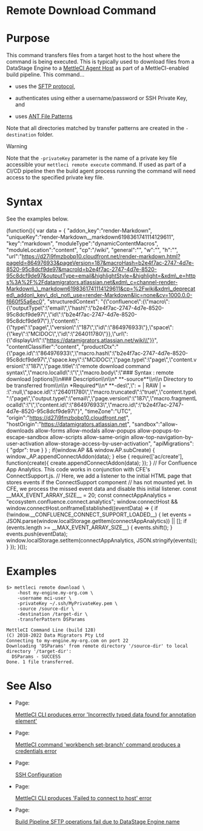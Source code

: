 # Remote Download Command

# Purpose

This command transfers files from a target host to the host where the command is being executed. This is typically used to download files from a DataStage Engine to a [MettleCI Agent Host](https://datamigrators.atlassian.net/wiki/spaces/MCIDOC/pages/1770520622/A+Summary+of+MettleCI+Components#MettleCI-Agent-Host) as part of a MettleCI-enabled build pipeline. This command…

*   uses the [SFTP protocol](https://en.wikipedia.org/wiki/SSH_File_Transfer_Protocol),
    
*   authenticates using either a username/password or SSH Private Key, and
    
*   uses [ANT File Patterns](https://datamigrators.atlassian.net/wiki/spaces/MCIDOC/pages/2310307841/Ant+File+Patterns)
    

Note that all directories matched by transfer patterns are created in the `-destination` folder.

> [!WARNING]
> Note that the `-privateKey` parameter is the name of a private key file accessible your `mettleci remote execute` command. If used as part of a CI/CD pipeline then the build agent process running the command will need access to the specified private key file.

# Syntax

See the examples below.

(function(){ var data = { "addon\_key":"render-Markdown", "uniqueKey":"render-Markdown\_\_markdown6198361741114129611", "key":"markdown", "moduleType":"dynamicContentMacros", "moduleLocation":"content", "cp":"/wiki", "general":"", "w":"", "h":"", "url":"https://d27i9fmzbobp10.cloudfront.net/render-markdown.html?pageId=864976933&pageVersion=187&macroHash=b2e4f7ac-2747-4d7e-8520-95c8dcf9de97&macroId=b2e4f7ac-2747-4d7e-8520-95c8dcf9de97&outputType=email&highlightStyle=&highlight=&xdm\_e=https%3A%2F%2Fdatamigrators.atlassian.net&xdm\_c=channel-render-Markdown\_\_markdown6198361741114129611&cp=%2Fwiki&xdm\_deprecated\_addon\_key\_do\_not\_use=render-Markdown&lic=none&cv=1000.0.0-f660f55a6ec0", "structuredContext": "{\\"confluence\\":{\\"macro\\":{\\"outputType\\":\\"email\\",\\"hash\\":\\"b2e4f7ac-2747-4d7e-8520-95c8dcf9de97\\",\\"id\\":\\"b2e4f7ac-2747-4d7e-8520-95c8dcf9de97\\"},\\"content\\":{\\"type\\":\\"page\\",\\"version\\":\\"187\\",\\"id\\":\\"864976933\\"},\\"space\\":{\\"key\\":\\"MCIDOC\\",\\"id\\":\\"264011780\\"}},\\"url\\":{\\"displayUrl\\":\\"https://datamigrators.atlassian.net/wiki\\"}}", "contentClassifier":"content", "productCtx":"{\\"page.id\\":\\"864976933\\",\\"macro.hash\\":\\"b2e4f7ac-2747-4d7e-8520-95c8dcf9de97\\",\\"space.key\\":\\"MCIDOC\\",\\"page.type\\":\\"page\\",\\"content.version\\":\\"187\\",\\"page.title\\":\\"remote download command syntax\\",\\"macro.localId\\":\\"\\",\\"macro.body\\":\\"### Syntax : remote download \[options\]\\\\n### Description\\\\n\\\\n\* \*\*-source\*\*\\\\n\\\\n Directory to be transferred from\\\\n\\\\n \*Required\*\\\\n\* \*\*-des\\",\\": = | RAW | = :\\":null,\\"space.id\\":\\"264011780\\",\\"macro.truncated\\":\\"true\\",\\"content.type\\":\\"page\\",\\"output.type\\":\\"email\\",\\"page.version\\":\\"187\\",\\"macro.fragmentLocalId\\":\\"\\",\\"content.id\\":\\"864976933\\",\\"macro.id\\":\\"b2e4f7ac-2747-4d7e-8520-95c8dcf9de97\\"}", "timeZone":"UTC", "origin":"https://d27i9fmzbobp10.cloudfront.net", "hostOrigin":"https://datamigrators.atlassian.net", "sandbox":"allow-downloads allow-forms allow-modals allow-popups allow-popups-to-escape-sandbox allow-scripts allow-same-origin allow-top-navigation-by-user-activation allow-storage-access-by-user-activation", "apiMigrations": { "gdpr": true } } ; if(window.AP && window.AP.subCreate) { window.\_AP.appendConnectAddon(data); } else { require(\['ac/create'\], function(create){ create.appendConnectAddon(data); }); } // For Confluence App Analytics. This code works in conjunction with CFE's ConnectSupport.js. // Here, we add a listener to the initial HTML page that stores events if the ConnectSupport component // has not mounted yet. In CFE, we process the missed event data and disable this initial listener. const \_\_MAX\_EVENT\_ARRAY\_SIZE\_\_ = 20; const connectAppAnalytics = "ecosystem.confluence.connect.analytics"; window.connectHost && window.connectHost.onIframeEstablished((eventData) => { if (!window.\_\_CONFLUENCE\_CONNECT\_SUPPORT\_LOADED\_\_) { let events = JSON.parse(window.localStorage.getItem(connectAppAnalytics)) || \[\]; if (events.length >= \_\_MAX\_EVENT\_ARRAY\_SIZE\_\_) { events.shift(); } events.push(eventData); window.localStorage.setItem(connectAppAnalytics, JSON.stringify(events)); } }); }());

# Examples

```
$> mettleci remote download \
    -host my-engine.my-org.com \
    -username mci-user \ 
    -privateKey ~/.ssh/MyPrivateKey.pem \
    -source /source-dir \
    -destination /target-dir \ 
    -transferPattern DSParams

MettleCI Command Line (build 128)
(C) 2018-2022 Data Migrators Pty Ltd
Connecting to my-engine.my-org.com on port 22
Downloading 'DSParams' from remote directory '/source-dir' to local directory '/target-dir':
  DSParams - SUCCESS
Done. 1 file transferred.
```

# See Also

*   Page:
    
    [MettleCI CLI produces error 'Incorrectly typed data found for annotation element'](/wiki/spaces/MCIDOC/pages/2524413953/MettleCI+CLI+produces+error+Incorrectly+typed+data+found+for+annotation+element)
    
*   Page:
    
    [MettleCI command 'workbench set-branch' command produces a credentials error](/wiki/spaces/MCIDOC/pages/2501476353/MettleCI+command+workbench+set-branch+command+produces+a+credentials+error)
    
*   Page:
    
    [SSH Configuration](/wiki/spaces/MCIDOC/pages/2396487711/SSH+Configuration)
    
*   Page:
    
    [MettleCI CLI produces 'Failed to connect to host' error](/wiki/spaces/MCIDOC/pages/2396487681/MettleCI+CLI+produces+Failed+to+connect+to+host+error)
    
*   Page:
    
    [Build Pipeline SFTP operations fail due to DataStage Engine name](/wiki/spaces/MCIDOC/pages/2169307137/Build+Pipeline+SFTP+operations+fail+due+to+DataStage+Engine+name)